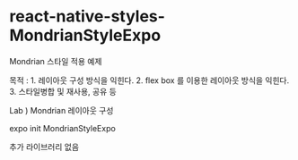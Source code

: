 # react-native-styles-MondrianStyleExpo

Mondrian 스타일 적용 예제

목적 : 
	1. 레이아웃 구성 방식을 익힌다.
	2. flex box 를 이용한 레이아웃 방식을 익힌다.
	3. 스타일병합 및 재사용, 공유 등

Lab ) Mondrian 레이아웃 구성

expo init MondrianStyleExpo

추가 라이브러리 없음

